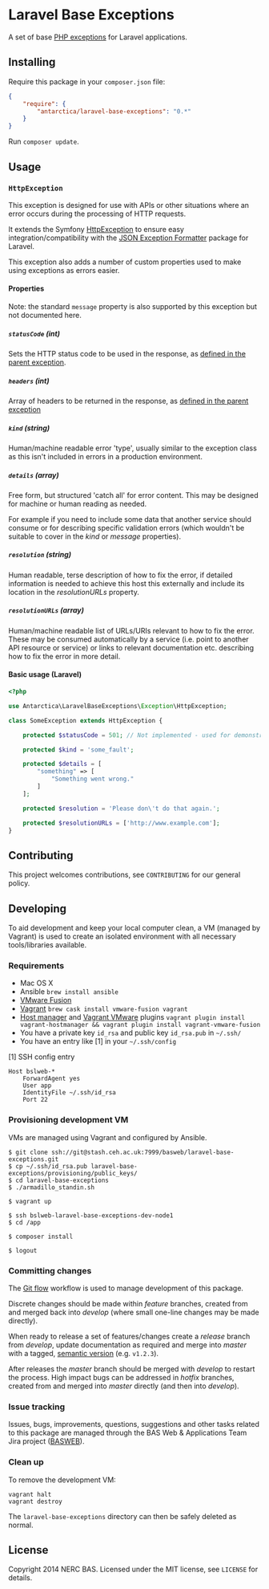 # Laravel Base Exceptions

A set of base [PHP exceptions](http://php.net/manual/en/language.exceptions.php) for Laravel applications.

## Installing

Require this package in your `composer.json` file:

```json
{
	"require": {
		"antarctica/laravel-base-exceptions": "0.*"
	}
}
```

Run `composer update`.

## Usage

### `HttpException`

This exception is designed for use with APIs or other situations where an error occurs during the processing of HTTP requests.

It extends the Symfony [HttpException](http://api.symfony.com/2.3/Symfony/Component/HttpKernel/Exception/HttpException.html) to ensure easy integration/compatibility with the [JSON Exception Formatter](https://github.com/Radweb/JSON-Exception-Formatter) package for Laravel.

This exception also adds a number of custom properties used to make using exceptions as errors easier.

#### Properties

Note: the standard `message` property is also supported by this exception but not documented here.

##### `statusCode` (int)

Sets the HTTP status code to be used in the response, as [defined in the parent exception](http://api.symfony.com/2.3/Symfony/Component/HttpKernel/Exception/HttpException.html#method_getStatusCode).

##### `headers` (int)

Array of headers to be returned in the response, as [defined in the parent exception](http://api.symfony.com/2.3/Symfony/Component/HttpKernel/Exception/HttpException.html#method_getHeaders)

##### `kind` (string)

Human/machine readable error 'type', usually similar to the exception class as this isn't included in errors in a production environment.

##### `details` (array)

Free form, but structured 'catch all' for error content. This may be designed for machine or human reading as needed.

For example if you need to include some data that another service should consume or for describing specific validation errors (which wouldn't be suitable to cover in the *kind* or *message* properties).

##### `resolution` (string)

Human readable, terse description of how to fix the error, if detailed information is needed to achieve this host this externally and include its location in the *resolutionURLs* property.

##### `resolutionURLs` (array)

Human/machine readable list of URLs/URIs relevant to how to fix the error. These may be consumed automatically by a service (i.e. point to another API resource or service) or links to relevant documentation etc. describing how to fix the error in more detail.

#### Basic usage (Laravel)

```php
<?php

use Antarctica\LaravelBaseExceptions\Exception\HttpException;

class SomeException extends HttpException {

	protected $statusCode = 501; // Not implemented - used for demonstration purposes only.

	protected $kind = 'some_fault';

	protected $details = [
		"something" => [
			"Something went wrong."
		]
	];

	protected $resolution = 'Please don\'t do that again.';

	protected $resolutionURLs = ['http://www.example.com'];
}
```

## Contributing

This project welcomes contributions, see `CONTRIBUTING` for our general policy.

## Developing

To aid development and keep your local computer clean, a VM (managed by Vagrant) is used to create an isolated environment with all necessary tools/libraries available.

### Requirements

* Mac OS X
* Ansible `brew install ansible`
* [VMware Fusion](http://vmware.com/fusion)
* [Vagrant](http://vagrantup.com) `brew cask install vmware-fusion vagrant`
* [Host manager](https://github.com/smdahlen/vagrant-hostmanager) and [Vagrant VMware](http://www.vagrantup.com/vmware) plugins `vagrant plugin install vagrant-hostmanager && vagrant plugin install vagrant-vmware-fusion`
* You have a private key `id_rsa` and public key `id_rsa.pub` in `~/.ssh/`
* You have an entry like [1] in your `~/.ssh/config`

[1] SSH config entry

```shell
Host bslweb-*
    ForwardAgent yes
    User app
    IdentityFile ~/.ssh/id_rsa
    Port 22
```

### Provisioning development VM

VMs are managed using Vagrant and configured by Ansible.

```shell
$ git clone ssh://git@stash.ceh.ac.uk:7999/basweb/laravel-base-exceptions.git
$ cp ~/.ssh/id_rsa.pub laravel-base-exceptions/provisioning/public_keys/
$ cd laravel-base-exceptions
$ ./armadillo_standin.sh

$ vagrant up

$ ssh bslweb-laravel-base-exceptions-dev-node1
$ cd /app

$ composer install

$ logout
```

### Committing changes

The [Git flow](https://github.com/fzaninotto/Faker#formatters) workflow is used to manage development of this package.

Discrete changes should be made within *feature* branches, created from and merged back into *develop* (where small one-line changes may be made directly).

When ready to release a set of features/changes create a *release* branch from *develop*, update documentation as required and merge into *master* with a tagged, [semantic version](http://semver.org/) (e.g. `v1.2.3`).

After releases the *master* branch should be merged with *develop* to restart the process. High impact bugs can be addressed in *hotfix* branches, created from and merged into *master* directly (and then into *develop*).

### Issue tracking

Issues, bugs, improvements, questions, suggestions and other tasks related to this package are managed through the BAS Web & Applications Team Jira project ([BASWEB](https://jira.ceh.ac.uk/browse/BASWEB)).

### Clean up

To remove the development VM:

```shell
vagrant halt
vagrant destroy
```

The `laravel-base-exceptions` directory can then be safely deleted as normal.

## License

Copyright 2014 NERC BAS. Licensed under the MIT license, see `LICENSE` for details.


